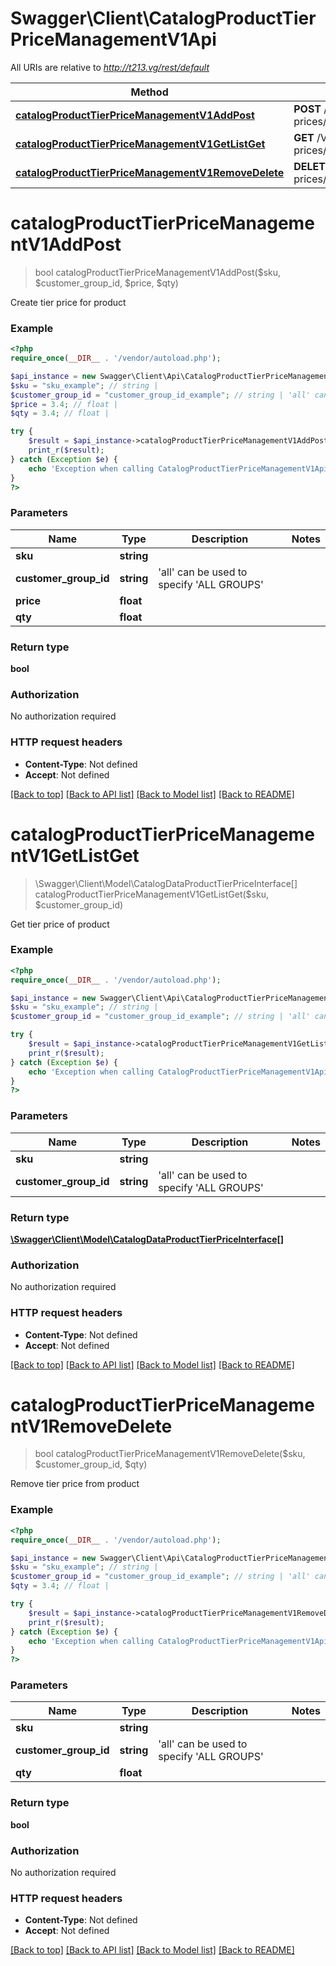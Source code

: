 # Swagger\Client\CatalogProductTierPriceManagementV1Api

All URIs are relative to *http://t213.vg/rest/default*

Method | HTTP request | Description
------------- | ------------- | -------------
[**catalogProductTierPriceManagementV1AddPost**](CatalogProductTierPriceManagementV1Api.md#catalogProductTierPriceManagementV1AddPost) | **POST** /V1/products/{sku}/group-prices/{customerGroupId}/tiers/{qty}/price/{price} | 
[**catalogProductTierPriceManagementV1GetListGet**](CatalogProductTierPriceManagementV1Api.md#catalogProductTierPriceManagementV1GetListGet) | **GET** /V1/products/{sku}/group-prices/{customerGroupId}/tiers | 
[**catalogProductTierPriceManagementV1RemoveDelete**](CatalogProductTierPriceManagementV1Api.md#catalogProductTierPriceManagementV1RemoveDelete) | **DELETE** /V1/products/{sku}/group-prices/{customerGroupId}/tiers/{qty} | 


# **catalogProductTierPriceManagementV1AddPost**
> bool catalogProductTierPriceManagementV1AddPost($sku, $customer_group_id, $price, $qty)



Create tier price for product

### Example
```php
<?php
require_once(__DIR__ . '/vendor/autoload.php');

$api_instance = new Swagger\Client\Api\CatalogProductTierPriceManagementV1Api();
$sku = "sku_example"; // string | 
$customer_group_id = "customer_group_id_example"; // string | 'all' can be used to specify 'ALL GROUPS'
$price = 3.4; // float | 
$qty = 3.4; // float | 

try {
    $result = $api_instance->catalogProductTierPriceManagementV1AddPost($sku, $customer_group_id, $price, $qty);
    print_r($result);
} catch (Exception $e) {
    echo 'Exception when calling CatalogProductTierPriceManagementV1Api->catalogProductTierPriceManagementV1AddPost: ', $e->getMessage(), PHP_EOL;
}
?>
```

### Parameters

Name | Type | Description  | Notes
------------- | ------------- | ------------- | -------------
 **sku** | **string**|  |
 **customer_group_id** | **string**| &#39;all&#39; can be used to specify &#39;ALL GROUPS&#39; |
 **price** | **float**|  |
 **qty** | **float**|  |

### Return type

**bool**

### Authorization

No authorization required

### HTTP request headers

 - **Content-Type**: Not defined
 - **Accept**: Not defined

[[Back to top]](#) [[Back to API list]](../../README.md#documentation-for-api-endpoints) [[Back to Model list]](../../README.md#documentation-for-models) [[Back to README]](../../README.md)

# **catalogProductTierPriceManagementV1GetListGet**
> \Swagger\Client\Model\CatalogDataProductTierPriceInterface[] catalogProductTierPriceManagementV1GetListGet($sku, $customer_group_id)



Get tier price of product

### Example
```php
<?php
require_once(__DIR__ . '/vendor/autoload.php');

$api_instance = new Swagger\Client\Api\CatalogProductTierPriceManagementV1Api();
$sku = "sku_example"; // string | 
$customer_group_id = "customer_group_id_example"; // string | 'all' can be used to specify 'ALL GROUPS'

try {
    $result = $api_instance->catalogProductTierPriceManagementV1GetListGet($sku, $customer_group_id);
    print_r($result);
} catch (Exception $e) {
    echo 'Exception when calling CatalogProductTierPriceManagementV1Api->catalogProductTierPriceManagementV1GetListGet: ', $e->getMessage(), PHP_EOL;
}
?>
```

### Parameters

Name | Type | Description  | Notes
------------- | ------------- | ------------- | -------------
 **sku** | **string**|  |
 **customer_group_id** | **string**| &#39;all&#39; can be used to specify &#39;ALL GROUPS&#39; |

### Return type

[**\Swagger\Client\Model\CatalogDataProductTierPriceInterface[]**](../Model/CatalogDataProductTierPriceInterface.md)

### Authorization

No authorization required

### HTTP request headers

 - **Content-Type**: Not defined
 - **Accept**: Not defined

[[Back to top]](#) [[Back to API list]](../../README.md#documentation-for-api-endpoints) [[Back to Model list]](../../README.md#documentation-for-models) [[Back to README]](../../README.md)

# **catalogProductTierPriceManagementV1RemoveDelete**
> bool catalogProductTierPriceManagementV1RemoveDelete($sku, $customer_group_id, $qty)



Remove tier price from product

### Example
```php
<?php
require_once(__DIR__ . '/vendor/autoload.php');

$api_instance = new Swagger\Client\Api\CatalogProductTierPriceManagementV1Api();
$sku = "sku_example"; // string | 
$customer_group_id = "customer_group_id_example"; // string | 'all' can be used to specify 'ALL GROUPS'
$qty = 3.4; // float | 

try {
    $result = $api_instance->catalogProductTierPriceManagementV1RemoveDelete($sku, $customer_group_id, $qty);
    print_r($result);
} catch (Exception $e) {
    echo 'Exception when calling CatalogProductTierPriceManagementV1Api->catalogProductTierPriceManagementV1RemoveDelete: ', $e->getMessage(), PHP_EOL;
}
?>
```

### Parameters

Name | Type | Description  | Notes
------------- | ------------- | ------------- | -------------
 **sku** | **string**|  |
 **customer_group_id** | **string**| &#39;all&#39; can be used to specify &#39;ALL GROUPS&#39; |
 **qty** | **float**|  |

### Return type

**bool**

### Authorization

No authorization required

### HTTP request headers

 - **Content-Type**: Not defined
 - **Accept**: Not defined

[[Back to top]](#) [[Back to API list]](../../README.md#documentation-for-api-endpoints) [[Back to Model list]](../../README.md#documentation-for-models) [[Back to README]](../../README.md)

